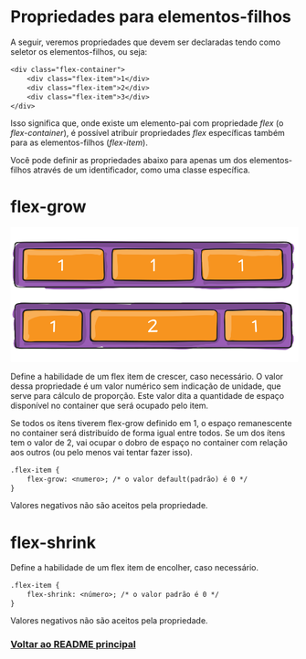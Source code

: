 # Propriedades para elementos-filhos

A seguir, veremos propriedades que devem ser declaradas tendo como seletor os elementos-filhos, ou seja:

```
<div class="flex-container">
    <div class="flex-item">1</div>
    <div class="flex-item">2</div>
    <div class="flex-item">3</div>
</div>
```

Isso significa que, onde existe um elemento-pai com propriedade *flex* (o *flex-container*), é possível atribuir propriedades *flex* específicas também para as elementos-filhos (*flex-item*).

Você pode definir as propriedades abaixo para apenas um dos elementos-filhos através de um identificador, como uma classe específica.

# flex-grow

<img src="../flexbox/img/flex-grow.svg">

Define a habilidade de um flex item de crescer, caso necessário. O valor dessa propriedade é um valor numérico sem indicação de unidade, que serve para cálculo de proporção. Este valor dita a quantidade de espaço disponível no container que será ocupado pelo item.

Se todos os ítens tiverem flex-grow definido em 1, o espaço remanescente no container será distribuído de forma igual entre todos. Se um dos ítens tem o valor de 2, vai ocupar o dobro de espaço no container com relação aos outros (ou pelo menos vai tentar fazer isso).

```
.flex-item {
    flex-grow: <numero>; /* o valor default(padrão) é 0 */
}
```
Valores negativos não são aceitos pela propriedade.

# flex-shrink

Define a habilidade de um flex item de encolher, caso necessário.

```
.flex-item {
    flex-shrink: <número>; /* o valor padrão é 0 */
}
```

Valores negativos não são aceitos pela propriedade.

### [Voltar ao README principal](../README.md)